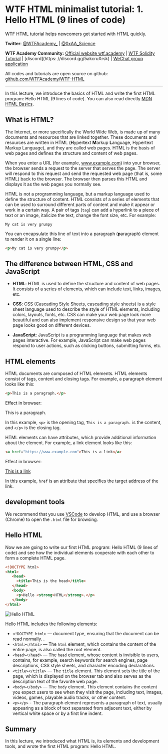 # WTF HTML minimalist tutorial: 1. Hello HTML (9 lines of code)

WTF HTML tutorial helps newcomers get started with HTML quickly.

**Twitter**: [@WTFAcademy_](https://twitter.com/WTFAcademy_) | [@0xAA_Science](https://twitter.com/0xAA_Science)

**WTF Academy Community:** [Official website wtf.academy](https://wtf.academy) | [WTF Solidity Tutorial](https://github.com/AmazingAng/WTFSolidity) | [discord](https: //discord.gg/5akcruXrsk) | [WeChat group application](https://docs.google.com/forms/d/e/1FAIpQLSe4KGT8Sh6sJ7hedQRuIYirOoZK_85miz3dw7vA1-YjodgJ-A/viewform?usp=sf_link)

All codes and tutorials are open source on github: [github.com/WTFAcademy/WTF-HTML](https://github.com/WTFAcademy/WTF-HTML)

---

In this lecture, we introduce the basics of HTML and write the first HTML program: Hello HTML (9 lines of code). You can also read directly [MDN HTML Basics](https://developer.mozilla.org/zh-CN/docs/Learn/Getting_started_with_the_web/HTML_basics).


## What is HTML?

The Internet, or more specifically the World Wide Web, is made up of many documents and resources that are linked together. These documents and resources are written in HTML (**H**yper**t**ext **M**arkup **L**anguage, Hypertext Markup Language), and they are called web pages. HTML is the basis of web pages and defines the structure and content of web pages.

When you enter a URL (for example, www.example.com) into your browser, the browser sends a request to the server that serves the page. The server will respond to this request and send the requested web page (that is, some HTML) back to the browser. The browser then parses this HTML and displays it as the web pages you normally see.

HTML is not a programming language, but a markup language used to define the structure of content. HTML consists of a series of elements that can be used to surround different parts of content and make it appear or work in a certain way. A pair of tags (`tag`) can add a hyperlink to a piece of text or an image, italicize the text, change the font size, etc. For example:

```plain
My cat is very grumpy
```

You can encapsulate this line of text into a paragraph (**p**aragraph) element to render it on a single line:

```html
<p>My cat is very grumpy</p>
```

## The difference between HTML, CSS and JavaScript

- **HTML**: HTML is used to define the structure and content of web pages. It consists of a series of elements, which can include text, links, images, etc.

- **CSS**: CSS (Cascading Style Sheets, cascading style sheets) is a style sheet language used to describe the style of HTML elements, including colors, layouts, fonts, etc. CSS can make your web page look more beautiful and can also implement responsive design so that your web page looks good on different devices.

- **JavaScript**: JavaScript is a programming language that makes web pages interactive. For example, JavaScript can make web pages respond to user actions, such as clicking buttons, submitting forms, etc.

## HTML elements

HTML documents are composed of HTML elements. HTML elements consist of tags, content and closing tags. For example, a paragraph element looks like this:

```html
<p>This is a paragraph.</p>
```

Effect in browser:

<p>This is a paragraph.</p>


In this example, `<p>` is the opening tag, `This is a paragraph.` is the content, and `</p>` is the closing tag.

HTML elements can have attributes, which provide additional information about the element. For example, a link element looks like this:

```html
<a href="https://www.example.com">This is a link</a>
```

Effect in browser:

<a href="https://www.example.com">This is a link</a>

In this example, `href` is an attribute that specifies the target address of the link.

## development tools

We recommend that you use [VSCode](https://code.visualstudio.com/download) to develop HTML, and use a browser (Chrome) to open the `.html` file for browsing.

## Hello HTML

Now we are going to write our first HTML program: Hello HTML (9 lines of code) and see how the individual elements cooperate with each other to form a complete HTML page.

```html
<!DOCTYPE html>
<html>
   <head>
     <title>This is the head</title>
   </head>
   <body>
     <p>Hello <strong>HTML</strong>.</p>
   </body>
</html>
```

![Hello HTML](./img/1-1.png)

Hello HTML includes the following elements:

- `<!DOCTYPE html>` — document type, ensuring that the document can be read normally. .
- `<html></html>` — The `html` element, which contains the content of the entire page, is also called the root element.
- `<head></head>` — The `head` element, whose content is invisible to users, contains, for example, search keywords for search engines, page descriptions, CSS style sheets, and character encoding declarations.
- `<title></title>` — The `title` element. This element sets the title of the page, which is displayed on the browser tab and also serves as the description text of the favorite web page.
- `<body></body>` — The `body` element. This element contains the content you expect users to see when they visit the page, including text, images, videos, games, playable audio tracks, or other content.
- `<p></p>` - The paragraph element represents a paragraph of text, usually appearing as a block of text separated from adjacent text, either by vertical white space or by a first line indent.

## Summary

In this lecture, we introduced what HTML is, its elements and development tools, and wrote the first HTML program: Hello HTML.
